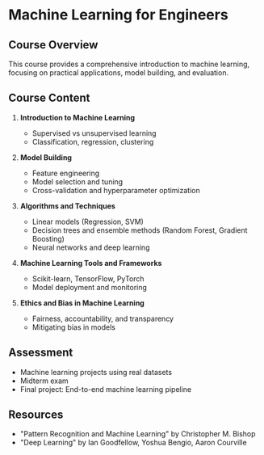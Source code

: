 # Machine Learning for Engineers

## Course Overview
This course provides a comprehensive introduction to machine learning, focusing on practical applications, model building, and evaluation.

## Course Content
1. **Introduction to Machine Learning**
   - Supervised vs unsupervised learning
   - Classification, regression, clustering

2. **Model Building**
   - Feature engineering
   - Model selection and tuning
   - Cross-validation and hyperparameter optimization

3. **Algorithms and Techniques**
   - Linear models (Regression, SVM)
   - Decision trees and ensemble methods (Random Forest, Gradient Boosting)
   - Neural networks and deep learning

4. **Machine Learning Tools and Frameworks**
   - Scikit-learn, TensorFlow, PyTorch
   - Model deployment and monitoring

5. **Ethics and Bias in Machine Learning**
   - Fairness, accountability, and transparency
   - Mitigating bias in models
   
## Assessment
- Machine learning projects using real datasets
- Midterm exam
- Final project: End-to-end machine learning pipeline

## Resources
- "Pattern Recognition and Machine Learning" by Christopher M. Bishop
- "Deep Learning" by Ian Goodfellow, Yoshua Bengio, Aaron Courville

